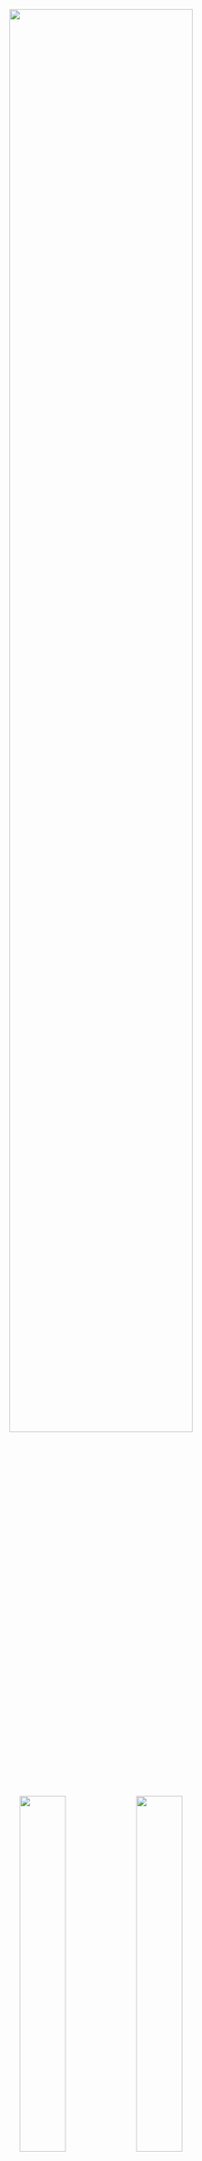 <p align="center">
	<img src="https://github.com/xmotion-project/xMotion/blob/main/src/karaloop logo.png" width="80%" />	
</p>

<p align="center">
	<img src="https://github.com/xmotion-project/xMotion/blob/main/src/ShortDemo_Android.gif" width="40%" /> 
	<img src="https://github.com/xmotion-project/xMotion/blob/main/src/ShortDemo_iMacWhatsapp.gif" width="40%" />
	<img src="https://github.com/xmotion-project/xMotion/blob/main/src/ShortDemo_Gaming.gif" width="40%" />
	<img src="https://github.com/xmotion-project/xMotion/blob/main/src/ShortDemo_iPhone.gif" width="40%" />
</p>

Can you imagine yourself interacting with phones, tablets, computers and other devices without hands? 

The **karaloop** project is an initiative to advance the development of accessible and inclusive wearable hands-free interfaces, so in the future, anyone will be able to interact with any device, from anywhere, *without hands*, simply by performing movements of the face :relaxed:

The primary goal is to enable ubiquitous human-device interaction to all, regardles of physical abilities and environmental constrains.     

## Contents of this repository

This repository contains a collection of wearable prototypes which measure voluntary movements of the face and translate them 
into mouse or keyboard commands sent via Bluetooth Low Energy (BLE) to any PC, iOS or Android device.

* [karaloop P1.0](https://github.com/xmotion-project/xMotion/wiki/karaloop-P1.0)
* [karaloop P2.0](https://github.com/xmotion-project/xMotion/wiki/karaloop-P2.0)
* [karaloop P3.0](https://github.com/xmotion-project/xMotion/wiki/karaloop-P3.0)

Each prototype incorporates/explores different contact (C) and contactless (CL) sensing technology to capture facial movements: strain gauges ([karaloop P1.0](https://github.com/xmotion-project/xMotion/wiki/karaloop-P1.0), C), potentiometers and microswitches ([karaloop P2.0](https://github.com/xmotion-project/xMotion/wiki/karaloop-P2.0), C), and magnetomers and optical flow sensors ([karaloop P3.0](https://github.com/xmotion-project/xMotion/wiki/karaloop-P3.0), c and CL). 

The Technology Readiness Level ([TRL](https://en.wikipedia.org/wiki/Technology_readiness_level)) varies across prototypes. While [karaloop P1.0](https://github.com/xmotion-project/xMotion/wiki/karaloop-P1.0) and [P2.0](https://github.com/xmotion-project/xMotion/wiki/karaloop-P2.0) are still in feasibility evaluation and development phases (TRL 3-5), [karaloop P3.0](https://github.com/xmotion-project/xMotion/wiki/karaloop-P3.0) has been preliminary evaluated in operational environments (TRL 7).       

## All prototypes in this repositoy use

The [Adafruit Feather nRF52 Bluefruit](https://learn.adafruit.com/bluefruit-nrf52-feather-learning-guide?view=all) microcontroller. 

## Licenses

We believe that the open source movement can foster mass technological inclusivity, accesibility and education. 

All (i.e. software, firmware, circuit schematics, CAD designs, assembly guides) source and and documentation files in this repository are licensed under open source licenses. Software and firmware are licensed under [Apache License, Version 2.0](https://www.apache.org/licenses/LICENSE-2.0) or [GNU General Public License version 3 (GPLv3)](https://www.gnu.org/licenses/gpl-3.0.en.html), hardware schematics and design files under [CERN Open Hardware Licence Version 2 - Permissive (CERN OHL-P-V2)](https://ohwr.org/cern_ohl_p_v2.pdf), and contents in README files, wiki and assembly guides under [Creative Commons Attribution 4.0 International (CC BY 4.0)](https://creativecommons.org/licenses/by/4.0/).   

## Trademark

**KARALOOP** is a registered trademark.

## How to contribute to **karaloop**

## Credits

The prototype development work of [karaloop P1.0](https://github.com/xmotion-project/xMotion/wiki/karaloop-P1.0), [P2.0](https://github.com/xmotion-project/xMotion/wiki/karaloop-P2.0) and [P3.0](https://github.com/xmotion-project/xMotion/wiki/karaloop-P3.0) was partially sponsored by [Fondation Privée des HUG](https://www.fondationhug.org/) (10.2018 - 04.2021) and [Wyss Center](https://wysscenter.ch/) (03.2019 - 09.2021) through grants awarded while I (Ferran Galán) was affiliated with [University of Geneva](https://www.unige.ch/en/university/presentation/).

Quentin Praz, Ahmad Jaafar, Spiros Schoinas and Philippe Passeraub from [HEPIA](https://www.hesge.ch/hepia/), and I from [University of Geneva](https://www.unige.ch/en/university/presentation/) contributed to the conception and development of [karaloop P1.0](https://github.com/xmotion-project/xMotion/wiki/karaloop-P1.0), [P2.0](https://github.com/xmotion-project/xMotion/wiki/karaloop-P2.0) and [P3.0](https://github.com/xmotion-project/xMotion/wiki/karaloop-P3.0).

## Contact

Please send any feedback, comments, suggestions, or reach to us at **karaloop[at]protonmail.com** 

<p align="right">
	<img src="https://github.com/xmotion-project/xMotion/blob/main/src/karaloop logo.png" width="20%" />	
</p>
